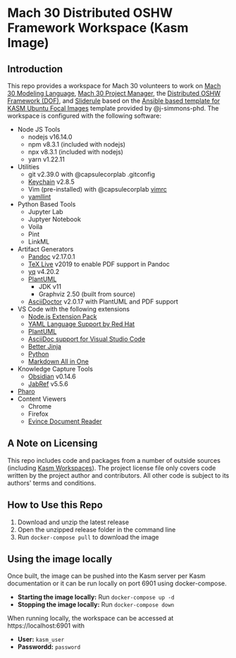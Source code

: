 # Mach 30 Distributed OSHW Framework Workspace (Kasm Image)

## Introduction

This repo provides a workspace for Mach 30 volunteers to work on [Mach 30 Modeling Language](https://github.com/Mach30/m30ml), [Mach 30 Project Manager](https://github.com/Mach30/m30mlTools), the [Distributed OSHW Framework (DOF)](https://github.com/Mach30/dof), and [Sliderule](https://github.com/Mach30/sliderule) based on the [Ansible based template for KASM Ubuntu Focal Images](https://github.com/j-simmons-phd/kasm-core-focal-template) template provided by @j-simmons-phd.  The workspace is configured with the following software:

- Node JS Tools
    - nodejs v16.14.0
    - npm v8.3.1 (included with nodejs)
    - npx v8.3.1 (included with nodejs)
    - yarn v1.22.11
- Utilities
    - git v2.39.0 with @capsulecorplab .gitconfig
    - [Keychain](https://www.funtoo.org/Keychain) v2.8.5
    - Vim (pre-installed) with @capsulecorplab [vimrc](https://gist.github.com/capsulecorplab/495058e7a57ed8adaed3c40c80d09739#file-vimrc)
    - [yamllint](https://github.com/adrienverge/yamllint)
- Python Based Tools
    - Jupyter Lab
    - Juptyer Notebook
    - Voila
    - Pint
    - LinkML    
- Artifact Generators
    - [Pandoc](https://pandoc.org/) v2.17.0.1
    - [TeX Live](https://www.tug.org/texlive/) v2019 to enable PDF support in Pandoc
    - [yq](https://mikefarah.gitbook.io/yq/) v4.20.2
    - [PlantUML](https://plantuml.com/)
        - JDK v11
        - Graphviz 2.50 (built from source)
    - [AsciiDoctor](https://asciidoctor.org/) v2.0.17 with PlantUML and PDF support
- VS Code with the following extensions
    - [Node.js Extension Pack](https://marketplace.visualstudio.com/items?itemName=waderyan.nodejs-extension-pack)
    - [YAML Language Support by Red Hat](https://marketplace.visualstudio.com/items?itemName=redhat.vscode-yaml)
    - [PlantUML](https://marketplace.visualstudio.com/items?itemName=jebbs.plantuml)
    - [AsciiDoc support for Visual Studio Code](https://marketplace.visualstudio.com/items?itemName=asciidoctor.asciidoctor-vscode)
    - [Better Jinja](https://marketplace.visualstudio.com/items?itemName=samuelcolvin.jinjahtml)
    - [Python](https://marketplace.visualstudio.com/items?itemName=ms-python.python)
    - [Markdown All in One](https://marketplace.visualstudio.com/items?itemName=yzhang.markdown-all-in-one)
- Knowledge Capture Tools
  - [Obsidian](https://obsidian.md/) v0.14.6
  - [JabRef](https://www.jabref.org/) v5.5.6
- [Pharo](https://pharo.org/)
- Content Viewers
    - Chrome
    - Firefox
    - [Evince Document Reader](https://wiki.gnome.org/Apps/Evince)

## A Note on Licensing

This repo includes code and packages from a number of outside sources (including [Kasm Workspaces](https://www.kasmweb.com/)).  The project license file only covers code written by the project author and contributors.  All other code is subject to its authors' terms and conditions.

## How to Use this Repo

1. Download and unzip the latest release
1. Open the unzipped release folder in the command line 
1. Run `docker-compose pull` to download the image

## Using the image locally

Once built, the image can be pushed into the Kasm server per Kasm documentation or it can be run locally on port 6901 using docker-compose.

- **Starting the image locally:** Run `docker-compose up -d`
- **Stopping the image locally:** Run `docker-compose down`

When running locally, the workspace can be accessed at https://localhost:6901 with
- **User:** `kasm_user`
- **Passwordd:** `password`
